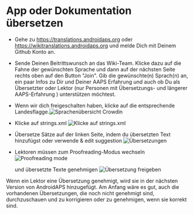 # App oder Dokumentation übersetzen

* Gehe zu <https://translations.androidaps.org> oder <https://wikitranslations.androidaps.org> und melde Dich mit Deinem Github Konto an.

* Sende Deinen Beitrittswunsch an das Wiki-Team. Klicke dazu auf die Fahne der gewünschten Sprache und dann auf der nächsten Seite rechts oben auf den Button "Join". Gib die gewünschte(n) Sprach(n) an, ein paar Infos zu Dir und Deiner AAPS Erfahrung und auch ob Du als Übersetzter oder Lektor (nur Personen mit Übersetzungs- und längerer AAPS-Erfahrung ) unterstützen möchtest.

* Wenn wir dich freigeschalten haben, klicke auf die entsprechende Landesflagge.![Sprachenübersicht Crowdin](../images/translation-flags.png)

* Klicke auf strings.xml ![Klicke auf strings.xml](../images/translations-click-strings.png)

* Übersetze Sätze auf der linken Seite, indem du übersetzten Text hinzufügst oder verwende & edit suggestion ![Übersetzungen](../images/translations-translate.png)

* Lektoren müssen zum Proofreading-Modus wechseln ![Proofreading mode](../images/translations-proofreading-mode.png)
    
    und übersetzte Texte genehmigen ![Übersetzung freigeben](../images/translations-proofreading.png)

Wenn ein Lektor eine Übersetzung genehmigt, wird sie in der nächsten Version von AndroidAPS hinzugefügt. Am Anfang wäre es gut, auch die vorhandenen Übersetzungen, die noch nicht genehmigt sind, durchzuschauen und zu korrigieren oder zu genehmigen, wenn sie korrekt sind.